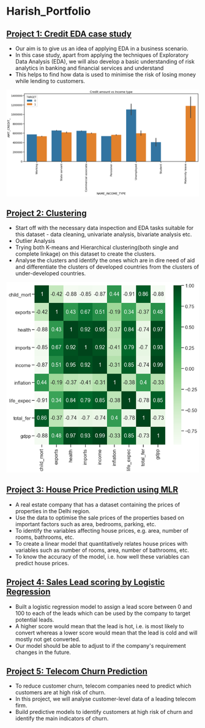 # Harish_Portfolio

## [Project 1: Credit EDA case study](https://github.com/harishjk18/credit-eda-case-study)

- Our aim is to give us an idea of applying EDA in a business scenario. 
- In this case study, apart from applying the techniques of Exploratory Data Analysis (EDA), we will also develop a basic understanding of risk analytics in banking and financial   services and understand 
- This helps to find how data is used to minimise the risk of losing money while lending to customers.

![alt text](download1.png)

## [Project 2: Clustering](https://github.com/harishjk18/Clustering-Help_International)

- Start off with the necessary data inspection and EDA tasks suitable for this dataset - data cleaning, univariate analysis, bivariate analysis etc.
- Outlier Analysis
- Trying both K-means and Hierarchical clustering(both single and complete linkage) on this dataset to create the clusters. 
- Analyse the clusters and identify the ones which are in dire need of aid and differentiate the clusters of developed countries from the clusters of under-developed countries.

![alt text](download.png)

## [Project 3: House Price Prediction using MLR](https://github.com/harishjk18/Multiple_LinearReg-House-price)

- A real estate company that has a dataset containing the prices of properties in the Delhi region.
- Use the data to optimise the sale prices of the properties based on important factors such as area, bedrooms, parking, etc.
- To identify the variables affecting house prices, e.g. area, number of rooms, bathrooms, etc.
- To create a linear model that quantitatively relates house prices with variables such as number of rooms, area, number of bathrooms, etc.
- To know the accuracy of the model, i.e. how well these variables can predict house prices.

## [Project 4: Sales Lead scoring by Logistic Regression](https://github.com/harishjk18/Logistic_reg-Lead_scoring)

- Built a logistic regression model to assign a lead score between 0 and 100 to each of the leads which can be used by the company to target potential leads. 
- A higher score would mean that the lead is hot, i.e. is most likely to convert whereas a lower score would mean that the lead is cold and will mostly not get converted. 
- Our model should be able to adjust to if the company's requirement changes in the future. 

## [Project 5: Telecom Churn Prediction](https://github.com/harishjk18/telecom-churn)

- To reduce customer churn, telecom companies need to predict which customers are at high risk of churn.
- In this project, we will analyse customer-level data of a leading telecom firm. 
- Build predictive models to identify customers at high risk of churn and identify the main indicators of churn.
